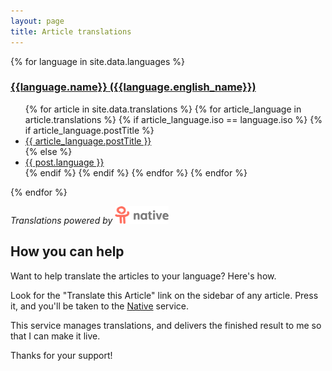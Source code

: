 ```yaml
---
layout: page
title: Article translations
---
```



{% for language in site.data.languages %}
  <h3><a href="/{{language.iso}}/">{{language.name}} ({{language.english_name}})</a></h3>
  <ul>
  {% for article in site.data.translations %}
    {% for article_language in article.translations %}
      {% if article_language.iso == language.iso %}
        {% if article_language.postTitle %}
          <li><a href="/{{language.iso}}{{article.url}}">{{ article_language.postTitle }}</a></li>
        {% else %}
          <li><a href="/{{language.iso}}{{article.url}}">{{ post.language }}</a></li>
        {% endif %}
      {% endif %}
    {% endfor %}
  {% endfor %}
  </ul>
{% endfor %}

*Translations powered by <a href="https://getnative.me"><img src="/images/getnative.png" height="28" style="width:auto" alt="native - Community powered translations"></a>*


## How you can help

Want to help translate the articles to your language? Here's how.

Look for the "Translate this Article" link on the sidebar of any article. Press it, and you'll be taken to the <a href="http://getnative.me">Native</a> service.

This service manages translations, and delivers the finished result to me so that I can make it live.

Thanks for your support!

